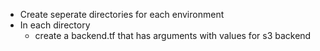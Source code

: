 - Create seperate directories for each environment
- In each directory
  - create a backend.tf that has arguments with values for s3 backend
